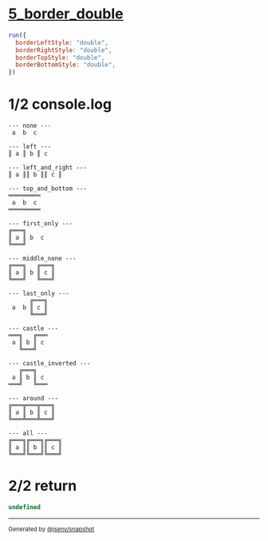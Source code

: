 # [5_border_double](../../table_3_cells_same_row.test.mjs#L159)

```js
run({
  borderLeftStyle: "double",
  borderRightStyle: "double",
  borderTopStyle: "double",
  borderBottomStyle: "double",
})
```

# 1/2 console.log

```console
--- none ---
 a  b  c 

--- left ---
║ a ║ b ║ c 

--- left_and_right ---
║ a ║║ b ║║ c ║

--- top_and_bottom ---
═════════
 a  b  c 
═════════

--- first_only ---
╔═══╗      
║ a ║ b  c 
╚═══╝      

--- middle_none ---
╔═══╗   ╔═══╗
║ a ║ b ║ c ║
╚═══╝   ╚═══╝

--- last_only ---
      ╔═══╗
 a  b ║ c ║
      ╚═══╝

--- castle ---
═══╗   ╔═══
 a ║ b ║ c 
   ╚═══╝   

--- castle_inverted ---
   ╔═══╗   
 a ║ b ║ c 
═══╝   ╚═══

--- around ---
╔═══╦═══╦═══╗
║ a ║ b ║ c ║
╚═══╩═══╩═══╝

--- all ---
╔═══╗╔═══╗╔═══╗
║ a ║║ b ║║ c ║
╚═══╝╚═══╝╚═══╝

```

# 2/2 return

```js
undefined
```

---

<sub>
  Generated by <a href="https://github.com/jsenv/core/tree/main/packages/independent/snapshot">@jsenv/snapshot</a>
</sub>
